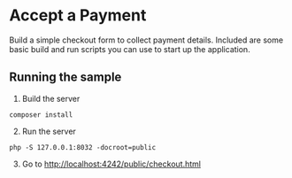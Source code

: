 # Accept a Payment

Build a simple checkout form to collect payment details. Included are some basic
build and run scripts you can use to start up the application.

## Running the sample

1. Build the server

```
composer install
```

2. Run the server

```
php -S 127.0.0.1:8032 -docroot=public
```

3. Go to [http://localhost:4242/public/checkout.html](http://localhost:4242/public/checkout.html)
